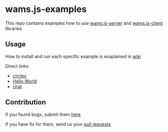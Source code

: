 # wams.js-examples

This repo contains examples how to use 
[wams.js-server](https://github.com/scottbateman/wams.js-server) and 
[wams.js-client](https://github.com/scottbateman/wams.js-client) libraries

## Usage

How to install and run each specific example is exaplained in
[wiki](https://github.com/scottbateman/wams.js-examples/wiki)

Direct links:
   * [circles](https://github.com/scottbateman/wams.js-examples/wiki/Circles)
   * [Hello World](https://github.com/scottbateman/wams.js-examples/wiki/Hello-World)
   * [chat](https://github.com/scottbateman/wams.js-examples/wiki/Chat)


## Contribution

If you found bugs, submit them [here](https://github.com/scottbateman/wams.js-examples/issues)

If you have fix for them, send us your [pull requests](https://github.com/scottbateman/wams.js-examples/pulls)
